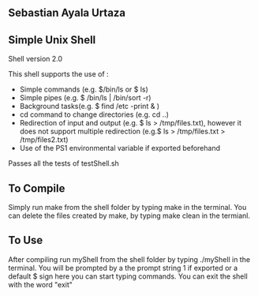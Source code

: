 ## Sebastian Ayala Urtaza
## Simple Unix Shell

Shell version 2.0

This shell supports the use of :
- Simple commands (e.g. $/bin/ls or $ ls)
- Simple pipes (e.g. $ /bin/ls | /bin/sort -r)
- Background tasks(e.g. $ find /etc -print & )
- cd command to change directories (e.g. cd ..)
- Redirection of input and output (e.g. $ ls > /tmp/files.txt), however it does not support multiple redirection (e.g.$ ls > /tmp/files.txt > /tmp/files2.txt)
- Use of the PS1 environmental variable if exported beforehand

Passes all the tests of testShell.sh

## To Compile
Simply run make from the shell folder by typing make in the terminal.
You can delete the files created by make, by typing make clean in the termianl.

## To Use 
After compiling run myShell from the shell folder by typing ./myShell in the terminal.
You will be prompted by a the prompt string 1 if exported or a default $ sign here you can start typing commands.
You can exit the shell with the word "exit"

